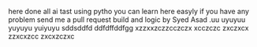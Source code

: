 here done all ai tast using pytho
you can learn here easyly 
if you have any problem send me a pull request 
build and logic by Syed Asad
.uu
uyuyuu
yuyuyu
yuiyuyu
sddsddfd
ddfdffddfgg
xzzxxzczzcczczx
xcczczc
zxczxcx
zzxcxzcc
zxcxzczxc
